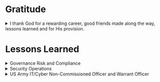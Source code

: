# Gratitude

<details>
  <summary> I thank God for a rewarding career, good friends made along the way, lessons learned and for His provision. </summary>
    - < placeholder>  
    - < placeholder>  
    - < placeholder>
</details>

# Lessons Learned

<details><summary> Governance Risk and Compliance </summary>
  <blockquote>
  
  <details><summary> Documentation </summary>
    <blockquote>
    - < placeholder>  
    </blockquote>
    <blockquote>
    - < placeholder>  
    </blockquote>
    <blockquote>
    - < placeholder>  
    </blockquote>
    </details>

  <details><summary> Audits </summary>
    <blockquote>
    - < placeholder>  
    </blockquote>
    <blockquote>
    - < placeholder>  
    </blockquote>
    <blockquote>
    - < placeholder>  
    </blockquote>
    </details>

  </blockquote>
</details>

<details><summary> Security Operations </summary>
  <blockquote>
  
  <details><summary> Preparation </summary>
    <blockquote>
    - < placeholder>  
    </blockquote>
    <blockquote>
    - < placeholder>  
    </blockquote>
    <blockquote>
    - < placeholder>  
    </blockquote>
    </details>

  <details><summary> Identification </summary>
    <blockquote>
    < placeholder>
    </blockquote>
    </details>

  <details><summary> Containment </summary>
    <blockquote>
    < placeholder>
    </blockquote>
    </details>

  <details><summary> Eradication </summary>
    <blockquote>
    < placeholder>
    </blockquote>
    </details>

  <details><summary> Recovery </summary>
    <blockquote>
    < placeholder>
    </blockquote>
    </details>    

  </blockquote>
</details>

<details><summary> US Army IT/Cyber Non-Commissioned Officer and Warrant Officer </summary>
Navigate to the below CAC protected location to view some military lessons learned from my time as a Soldier in the US Army.
<blockquote>https://armyeitaas-my.sharepoint-mil.us/:w:/g/personal/jesse_a_espaillat_mil_army_mil/ESFPPONwERxOkJyG1J1b0GABQTeLhSTPt2GPPhx1WYn0xQ?e=8l7caq) to access personal lessons learned content.</blockquote>
</details>

